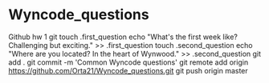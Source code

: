 # Wyncode_questions
Github hw 1
git touch .first_question 
echo "What's the first week like? Challenging but exciting." >> .first_question
touch .second_question
echo "Where are you located? In the heart of Wynwood." >> .second_question
git add .
git commit -m 'Common Wyncode questions'
git remote add origin https://github.com/Orta21/Wyncode_questions.git
git push origin master
